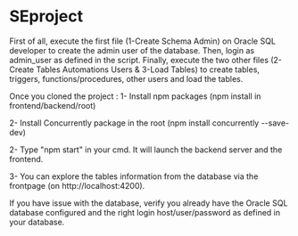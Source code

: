 # SEproject

First of all, execute the first file (1-Create Schema Admin) on Oracle SQL developer to create the admin user of the database. Then, login as admin_user as defined in the script. Finally, execute the two other files (2-Create Tables Automations Users & 3-Load Tables) to create tables, triggers, functions/procedures, other users and load the tables.

Once you cloned the project :
1- Install npm packages (npm install in frontend/backend/root)

2- Install Concurrently package in the root (npm install concurrently --save-dev)

2- Type "npm start" in your cmd. It will launch the backend server and the frontend.

3- You can explore the tables information from the database via the frontpage (on http://localhost:4200).

If you have issue with the database, verify you already have the Oracle SQL database configured and the right login host/user/password as defined in your database.
